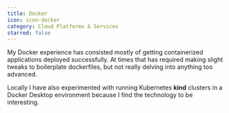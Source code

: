 ```yaml
---
title: Docker
icon: icon-docker
category: Cloud Platforms & Services
starred: false
---
```

My Docker experience has consisted mostly of getting containerized applications deployed successfully. At times that has required making slight tweaks to boilerplate dockerfiles, but not really delving into anything too advanced.

Locally I have also experimented with running Kubernetes **kind** clusters in a Docker Desktop environment because I find the technology to be interesting.
